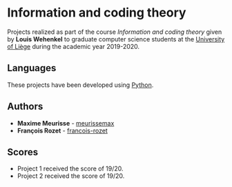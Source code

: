# Information and coding theory

Projects realized as part of the course *Information and coding theory* given by **Louis Wehenkel** to graduate computer science students at the [University of Liège](https://www.uliege.be/) during the academic year 2019-2020.

## Languages

These projects have been developed using [Python](https://www.python.org/).

## Authors

* **Maxime Meurisse** - [meurissemax](https://github.com/meurissemax)
* **François Rozet** - [francois-rozet](https://github.com/francois-rozet)

## Scores

* Project 1 received the score of 19/20.
* Project 2 received the score of 19/20.
